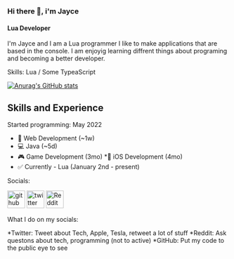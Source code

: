### Hi there 👋, i'm Jayce
#### Lua Developer

I'm Jayce and I am a Lua programmer I like to make applications that are based in the console. I am enjoyig learning diffrent things about programing and becoming a better developer.

Skills: Lua / Some TypeaScript

[![Anurag's GitHub stats](https://github-readme-stats.vercel.app/api?username=jSagvold28)](https://github.com/anuraghazra/github-readme-stats)


## Skills and Experience

Started programming: May 2022

* 📶 Web Development (~1w)
* 💻 Java (~5d)
* 🎮 Game Development (3mo)
*📱 iOS Development (4mo)
* ✅ Currently - Lua (January 2nd - present)


Socials:

[<img src='https://cdn.jsdelivr.net/npm/simple-icons@3.0.1/icons/github.svg' alt='github' height='40'>](https://github.com/jSagvold28)  [<img src='https://cdn.jsdelivr.net/npm/simple-icons@3.0.1/icons/twitter.svg' alt='twitter' height='40'>](https://twitter.com/jaycesagvold2)  [<img src='https://cdn.jsdelivr.net/npm/simple-icons@3.0.1/icons/reddit.svg' alt='Reddit' height='40'>](https://www.reddit.com/user/TECH102020)  


What I do on my socials:

*Twitter: Tweet about Tech, Apple, Tesla, retweet a lot of stuff
*Reddit: Ask questons about tech, programming (not to active)
*GitHub: Put my code to the public eye to see
